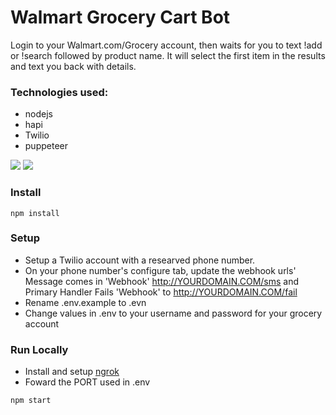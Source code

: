 # Walmart Grocery Cart Bot

Login to your Walmart.com/Grocery account, then waits for you to text !add or !search followed by product name. It will select the first item in the results and text you back with details.

### Technologies used:

- nodejs
- hapi
- Twilio
- puppeteer

<p float="left">
<style>
img{
    max-width: 50%!important;
}
</style>
  <img src="../master/screenshots/text.jpg"  style="max-width:50%!important;"/>
  <img src="../master/screenshots/app.jpg" style="max-width:50%!important;" />
</p>

### Install

```
npm install
```

### Setup

- Setup a Twilio account with a researved phone number.
- On your phone number's configure tab, update the webhook urls' Message comes in 'Webhook' http://YOURDOMAIN.COM/sms and Primary Handler Fails 'Webhook' to http://YOURDOMAIN.COM/fail
- Rename .env.example to .evn
- Change values in .env to your username and password for your grocery account

### Run Locally

- Install and setup [ngrok](https://ngrok.com/)
- Foward the PORT used in .env

```
npm start
```
